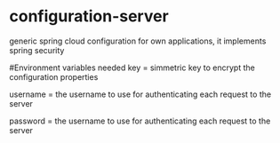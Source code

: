 # configuration-server
generic spring cloud configuration for own applications, it implements spring security 

#Environment variables needed
key = simmetric key to encrypt the configuration properties

username = the username to use for authenticating each request to the server

password = the username to use for authenticating each request to the server
